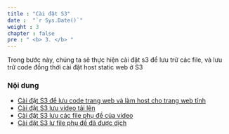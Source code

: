 ```yaml
---
title : "Cài đặt S3"
date :  "`r Sys.Date()`" 
weight : 3 
chapter : false
pre : " <b> 3. </b> "
---
```


Trong bước này, chúng ta sẽ thực hiện cài đặt s3 để lưu trữ các file, và lưu trữ code đồng thới cài đặt host static web ở S3

### Nội dung
- [Cài đặt S3 để lưu code trang web và làm host cho trang web tĩnh](3.1-Setup-S3-Static-web/)
- [Cài đặt S3 lưu video tải lên](3.2-Setup-S3-Store-Video-file/) 
- [Cài đặt S3 lưu các file phụ đề của video](3.3-Setup-S3-Store-Sub-file/)
- [Cài đặt S3 lư file phụ đề đã được dịch](3.4-Setup-S3-Store-Sub-Trans-file/)
